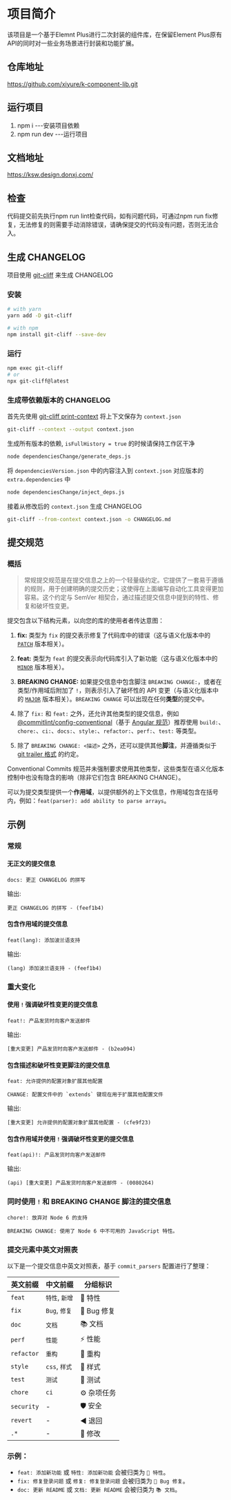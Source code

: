 # 项目简介
该项目是一个基于Elemnt Plus进行二次封装的组件库，在保留Element Plus原有API的同时对一些业务场景进行封装和功能扩展。

## 仓库地址
https://github.com/xiyure/k-component-lib.git

## 运行项目
1. npm i  ---安装项目依赖
2. npm run dev  ---运行项目

## 文档地址
https://ksw.design.donxj.com/

## 检查
代码提交前先执行npm run lint检查代码，如有问题代码，可通过npm run fix修复，无法修复的则需要手动消除错误，请确保提交的代码没有问题，否则无法合入。

## 生成 CHANGELOG

项目使用 [git-cliff](https://git-cliff.org/docs/) 来生成 CHANGELOG

### 安装

```bash
# with yarn
yarn add -D git-cliff

# with npm
npm install git-cliff --save-dev
```

### 运行

```bash
npm exec git-cliff
# or
npx git-cliff@latest
```

### 生成带依赖版本的 CHANGELOG

首先先使用 [git-cliff print-context](https://git-cliff.org/docs/usage/print-context) 将上下文保存为 `context.json`

```bash
git-cliff --context --output context.json
```

生成所有版本的依赖, `isFullHistory = true` 的时候请保持工作区干净

```bash
node dependenciesChange/generate_deps.js
```

将 `dependenciesVersion.json` 中的内容注入到 `context.json` 对应版本的 `extra.dependencies` 中


```bash
node dependenciesChange/inject_deps.js
```

接着从修改后的 `context.json` 生成 CHANGELOG

```bash
git-cliff --from-context context.json -o CHANGELOG.md
```

## 提交规范

### 概括

> 常规提交规范是在提交信息之上的一个轻量级约定。它提供了一套易于遵循的规则，用于创建明确的提交历史；这使得在上面编写自动化工具变得更加容易。这个约定与 SemVer 相契合，通过描述提交信息中提到的特性、修复和破坏性变更。

提交包含以下结构元素，以向您的库的使用者者传达意图：

1. **fix:** 类型为 `fix` 的提交表示修复了代码库中的错误（这与语义化版本中的 [`PATCH`](http://semver.org/#summary) 版本相关）。

2. **feat:** 类型为 `feat` 的提交表示向代码库引入了新功能（这与语义化版本中的 [`MINOR`](http://semver.org/#summary) 版本相关）。

3. **BREAKING CHANGE:** 如果提交信息中包含脚注 `BREAKING CHANGE:`，或者在类型/作用域后附加了 `!`，则表示引入了破坏性的 API 变更（与语义化版本中的 [`MAJOR`](http://semver.org/#summary) 版本相关）。`BREAKING CHANGE` 可以出现在任何**类型**的提交中。

4. 除了 `fix:` 和 `feat:` 之外，还允许其他类型的提交信息，例如 [@commitlint/config-conventional](https://github.com/conventional-changelog/commitlint/tree/master/%40commitlint/config-conventional)（基于 [Angular 规范](https://github.com/angular/angular/blob/22b96b9/CONTRIBUTING.md#-commit-message-guidelines)）推荐使用 `build:`、`chore:`、`ci:`、`docs:`、`style:`、`refactor:`、`perf:`、`test:` 等类型。

5. 除了 `BREAKING CHANGE: <描述>` 之外，还可以提供其他**脚注**，并遵循类似于 [git trailer 格式](https://git-scm.com/docs/git-interpret-trailers) 的约定。

Conventional Commits 规范并未强制要求使用其他类型，这些类型在语义化版本控制中也没有隐含的影响（除非它们包含 BREAKING CHANGE）。  

可以为提交类型提供一个**作用域**，以提供额外的上下文信息，作用域包含在括号内，例如：`feat(parser): add ability to parse arrays`。

## 示例

### 常规

#### 无正文的提交信息

```plaintext
docs: 更正 CHANGELOG 的拼写
```

输出:

```
更正 CHANGELOG 的拼写 - (feef1b4)
```

#### 包含作用域的提交信息

```plaintext
feat(lang): 添加波兰语支持
```

输出:

```
(lang) 添加波兰语支持 - (feef1b4)
```

### 重大变化

#### 使用 `!` 强调破坏性变更的提交信息

```plaintext
feat!: 产品发货时向客户发送邮件
```

输出:

```
[重大变更] 产品发货时向客户发送邮件 - (b2ea094)
```

#### 包含描述和破坏性变更脚注的提交信息

```plaintext
feat: 允许提供的配置对象扩展其他配置

CHANGE: 配置文件中的 `extends` 键现在用于扩展其他配置文件
```

输出:

```
[重大变更] 允许提供的配置对象扩展其他配置 - (cfe9f23)
```

#### 包含作用域并使用 `!` 强调破坏性变更的提交信息

```plaintext
feat(api)!: 产品发货时向客户发送邮件
```

输出:

```
(api) [重大变更] 产品发货时向客户发送邮件 - (0080264)
```

### 同时使用 `!` 和 BREAKING CHANGE 脚注的提交信息

```plaintext
chore!: 放弃对 Node 6 的支持

BREAKING CHANGE: 使用了 Node 6 中不可用的 JavaScript 特性。
```

### 提交元素中英文对照表

以下是一个提交信息中英文对照表，基于 `commit_parsers` 配置进行了整理：

| **英文前缀** | **中文前缀** | **分组标识**         |
|--------------|--------------|--------------------|
| `feat`       | `特性`, `新增`       | 🚀 特性              |
| `fix`        | `Bug`, `修复`| 🐛 Bug 修复          |
| `doc`        | `文档`       | 📚 文档              |
| `perf`       | `性能`       | ⚡ 性能              |
| `refactor`   | `重构`       | 🚜 重构              |
| `style`      | `css`, `样式`| 🎨 样式              |
| `test`       | `测试`       | 🧪 测试              |
| `chore`      | `ci`         | ⚙️ 杂项任务          |
| `security`   | -            | 🛡️ 安全              |
| `revert`     | -            | ◀️ 退回              |
| `.*`         | -            | 💼 修改              | 


### 示例：
- `feat: 添加新功能` 或 `特性: 添加新功能` 会被归类为 `🚀 特性`。
- `fix: 修复登录问题` 或 `修复: 修复登录问题` 会被归类为 `🐛 Bug 修复`。
- `doc: 更新 README` 或 `文档: 更新 README` 会被归类为 `📚 文档`。

